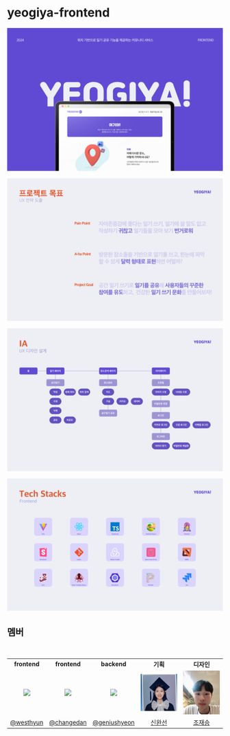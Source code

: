 # yeogiya-frontend

![ServiceOutline](./public/images/readme-service_outline.svg)

![ProjectGoal](./public/images/readme-project_goal.svg)

![IA](./public/images/readme-ia.svg)

![TechStacks](./public/images/readme-tech_stacks.svg)


## 멤버

<table>
    <tr align=center>
        <td><B>frontend<B></td>
        <td><B>frontend<B></td>
        <td><B>backend<B></td>
        <td><B>기획<B></td>
        <td><B>디자인<B></td>
    </tr>
    <tr align=center>
        <td><img src="https://avatars.githubusercontent.com/u/90893579?s=200&v=4" width=200 /></td>
        <td><img src="https://avatars.githubusercontent.com/u/90893596?s=200&v=4" width=200 /></td>
        <td><img src="https://avatars.githubusercontent.com/u/52127637?v=4" width=200 /></td>
        <td><img src='./public/images/readme-wansun.jpeg'  width=200 /></td>
        <td><img src='./public/images/readme-designer.jpeg'  width=200 /></td>
    </tr>
    <tr align=center>
        <td><a href="https://github.com/westhyun">@westhyun</a></td>
        <td><a href="https://github.com/changedan">@changedan</a></td>
        <td><a href="https://github.com/geniushyeon">@geniushyeon</a></td>
        <td><a href="https://www.linkedin.com/in/완선-신-874b71207">신완선</a></td>
        <td><a href="mailto:fcjscho97@gmail.com">조재승</a></td>
    </tr>
</table>
